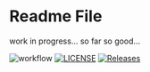 # Readme File
work in progress...
so far so good...

![workflow](https://github.com/jules946/sem/actions/workflows/main.yml/badge.svg)
[![LICENSE](https://img.shields.io/github/license/jules946/sem.svg?style=flat-square)](https://github.com/<github-username>/sem/blob/master/LICENSE)
[![Releases](https://img.shields.io/github/release/jules946/sem/all.svg?style=flat-square)](https://github.com/<github-username>/sem/releases)